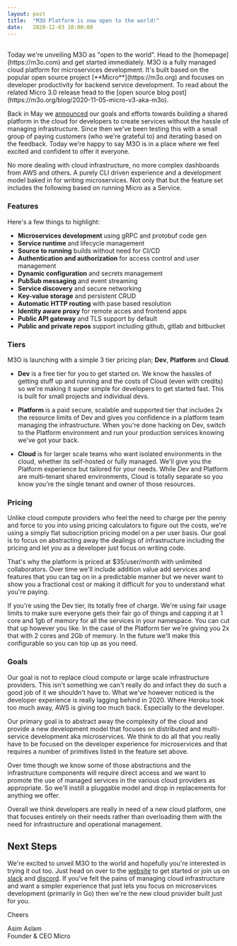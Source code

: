 ```yaml
---
layout:	post
title:	"M3O Platform is now open to the world!"
date:	2020-12-03 10:00:00
---
```

<br>
Today we're unveiling M3O as "open to the world". Head to the [homepage](https://m3o.com) and get started immediately. 
M3O is a fully managed cloud platform for microservices development. It's built based on the 
popular open source project [**Micro**](https://m3o.org) and focuses on developer productivity for backend service development. To read about 
the related Micro 3.0 release head to the [open source blog post](https://m3o.org/blog/2020-11-05-micro-v3-aka-m3o).

Back in May we [announced](/blog/2020/07/30/m3o-a-cloud-native-platform-built-for-developers.html) our goals and efforts towards building a 
shared platform in the cloud for developers to create services without the hassle of managing infrastructure. Since then we've been testing 
this with a small group of paying customers (who we're grateful to) and iterating based on the feedback. Today we're happy to say M3O is 
in a place where we feel excited and confident to offer it everyone.

No more dealing with cloud infrastructure, no more complex dashboards from AWS and others. A purely CLI driven experience and a development model 
baked in for writing microservices. Not only that but the feature set includes the following based on running Micro as a Service.

### Features

Here's a few things to highlight:

- **Microservices development** using gRPC and protobuf code gen
- **Service runtime** and lifecycle management
- **Source to running** builds without need for CI/CD
- **Authentication and authorization** for access control and user management
- **Dynamic configuration** and secrets management
- **PubSub messaging** and event streaming
- **Service discovery** and secure networking
- **Key-value storage** and persistent CRUD
- **Automatic HTTP routing** with pase based resolution
- **Identity aware proxy** for remote acces and frontend apps
- **Public API gateway** and TLS support by default
- **Public and private repos** support including  github, gitlab and bitbucket


### Tiers

M3O is launching with a simple 3 tier pricing plan; **Dev**, **Platform** and **Cloud**. 

- **Dev** is a free tier for you to get started on. We know the hassles of getting stuff up and running and the costs of Cloud 
(even with credits) so we're making it super simple for developers to get started fast. This is built for small projects and individual devs.

- **Platform** is a paid secure, scalable and supported tier that includes 2x the resource limits of Dev and gives you confidence in a 
platform team managing the infrastructure. When you're done hacking on Dev, switch to the Platform environment and run your 
production services knowing we've got your back.

- **Cloud** is for larger scale teams who want isolated environments in the cloud, whether its self-hosted or fully managed. We'll give 
you the Platform experience but tailored for your needs. While Dev and Platform are multi-tenant shared environments, Cloud is totally 
separate so you know you're the single tenant and owner of those resources.

### Pricing

Unlike cloud compute providers who feel the need to charge per the penny and force to you into using pricing calculators to figure out the 
costs, we're using a simply flat subscription pricing model on a per user basis. Our goal is to focus on abstracting away the dealings 
of infrastructure including the pricing and let you as a developer just focus on writing code. 

That's why the platform is priced at $35/user/month with unlimited collaborators. Over time we'll include addition value add services 
and features that you can tag on in a predictable manner but we never want to show you a fractional cost or making it difficult for 
you to understand what you're paying.

If you're using the Dev tier, its totally free of charge. We're using fair usage limits to make sure everyone gets their fair go of 
things and capping it at 1 core and 1gb of memory for all the services in your namespace. You can cut that up however you like. In the 
case of the Platform tier we're giving you 2x that with 2 cores and 2Gb of memory. In the future we'll make this configurable so you 
can top up as you need.

### Goals

Our goal is not to replace cloud compute or large scale infrastructure providers. This isn't something we can't really do and infact they 
do such a good job of it we shouldn't have to. What we've however noticed is the developer experience is really lagging behind in 2020. 
Where Heroku took too much away, AWS is giving too much back. Especially to the developer. 

Our primary goal is to abstract away the complexity of the cloud and provide a new development model that focuses on distributed and 
multi-service development aka microservices. We think to do all that you really have to be focused on the developer experience for microservices 
and that requires a number of primitives listed in the feature set above.

Over time though we know some of those abstractions and the infrastructure components will require direct access and we want to promote 
the use of managed services in the various cloud providers as appropriate. So we'll instill a pluggable model and drop in replacements 
for anything we offer.

Overall we think developers are really in need of a new cloud platform, one that focuses entirely on their needs rather than overloading 
them with the need for infrastructure and operational management.

## Next Steps

We're excited to unveil M3O to the world and hopefully you're interested in trying it out too. Just head on over to the [website](https://m3o.com) 
to get started or join us on [slack](https://slack.m3o.com) and [discord](https://discord.gg/hbmJEct). If you've felt the pains of managing 
cloud infrastructure and want a simpler experience that just lets you focus on microservices development (primarily in Go) then we're the 
new cloud provider built just for you.

Cheers

Asim Aslam
<br>
Founder & CEO Micro
